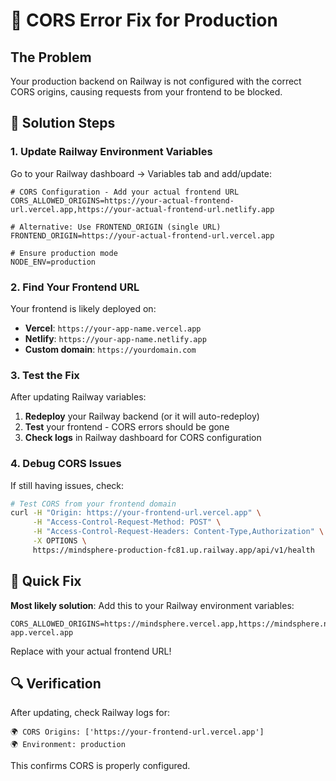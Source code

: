 # 🚨 CORS Error Fix for Production

## **The Problem**
Your production backend on Railway is not configured with the correct CORS origins, causing requests from your frontend to be blocked.

## **🔧 Solution Steps**

### **1. Update Railway Environment Variables**

Go to your Railway dashboard → Variables tab and add/update:

```env
# CORS Configuration - Add your actual frontend URL
CORS_ALLOWED_ORIGINS=https://your-actual-frontend-url.vercel.app,https://your-actual-frontend-url.netlify.app

# Alternative: Use FRONTEND_ORIGIN (single URL)
FRONTEND_ORIGIN=https://your-actual-frontend-url.vercel.app

# Ensure production mode
NODE_ENV=production
```

### **2. Find Your Frontend URL**

Your frontend is likely deployed on:
- **Vercel**: `https://your-app-name.vercel.app`
- **Netlify**: `https://your-app-name.netlify.app`
- **Custom domain**: `https://yourdomain.com`

### **3. Test the Fix**

After updating Railway variables:

1. **Redeploy** your Railway backend (or it will auto-redeploy)
2. **Test** your frontend - CORS errors should be gone
3. **Check logs** in Railway dashboard for CORS configuration

### **4. Debug CORS Issues**

If still having issues, check:

```bash
# Test CORS from your frontend domain
curl -H "Origin: https://your-frontend-url.vercel.app" \
     -H "Access-Control-Request-Method: POST" \
     -H "Access-Control-Request-Headers: Content-Type,Authorization" \
     -X OPTIONS \
     https://mindsphere-production-fc81.up.railway.app/api/v1/health
```

## **🎯 Quick Fix**

**Most likely solution**: Add this to your Railway environment variables:

```env
CORS_ALLOWED_ORIGINS=https://mindsphere.vercel.app,https://mindsphere.netlify.app,https://mindsphere-app.vercel.app
```

Replace with your actual frontend URL!

## **🔍 Verification**

After updating, check Railway logs for:
```
🌍 CORS Origins: ['https://your-frontend-url.vercel.app']
🌍 Environment: production
```

This confirms CORS is properly configured.

